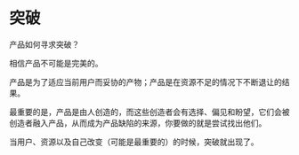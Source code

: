 # 突破

产品如何寻求突破？

相信产品不可能是完美的。

产品是为了适应当前用户而妥协的产物；产品是在资源不足的情况下不断退让的结果。

最重要的是，产品是由人创造的，而这些创造者会有选择、偏见和盼望，它们会被创造者融入产品，从而成为产品缺陷的来源，你要做的就是尝试找出他们。

当用户、资源以及自己改变（可能是最重要的）的时候，突破就出现了。
